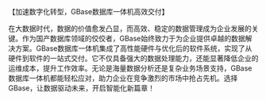 【加速数字化转型，GBase数据库一体机高效交付】

在大数据时代，数据的价值愈发凸显，而高效、稳定的数据管理成为企业发展的关键。作为国产数据库领域的佼佼者，GBase始终致力于为企业提供卓越的数据解决方案。GBase数据库一体机集成了高性能硬件与优化后的软件系统，实现了从硬件到软件的一站式交付。它不仅具备强大的数据处理能力，还能显著降低企业的运维成本，提升工作效率。无论是海量数据分析还是复杂业务场景支持，GBase数据库一体机都能轻松应对，助力企业在竞争激烈的市场中抢占先机。选择GBase，让数据驱动未来，开启智能化新篇章！